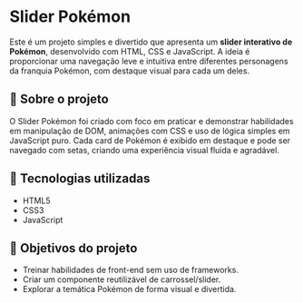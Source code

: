 

# Slider Pokémon 

Este é um projeto simples e divertido que apresenta um **slider interativo de Pokémon**, desenvolvido com HTML, CSS e JavaScript. A ideia é proporcionar uma navegação leve e intuitiva entre diferentes personagens da franquia Pokémon, com destaque visual para cada um deles.


## 🧠 Sobre o projeto

O Slider Pokémon foi criado com foco em praticar e demonstrar habilidades em manipulação de DOM, animações com CSS e uso de lógica simples em JavaScript puro. Cada card de Pokémon é exibido em destaque e pode ser navegado com setas, criando uma experiência visual fluida e agradável.

## 🚀 Tecnologias utilizadas

* HTML5
* CSS3
* JavaScript 

## 🎯 Objetivos do projeto

* Treinar habilidades de front-end sem uso de frameworks.
* Criar um componente reutilizável de carrossel/slider.
* Explorar a temática Pokémon de forma visual e divertida.


